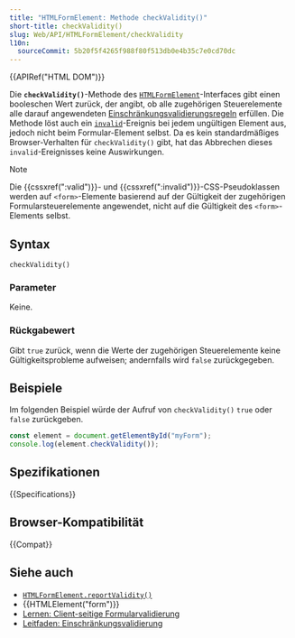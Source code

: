 ```yaml
---
title: "HTMLFormElement: Methode checkValidity()"
short-title: checkValidity()
slug: Web/API/HTMLFormElement/checkValidity
l10n:
  sourceCommit: 5b20f5f4265f988f80f513db0e4b35c7e0cd70dc
---
```


{{APIRef("HTML DOM")}}

Die **`checkValidity()`**-Methode des [`HTMLFormElement`](/de/docs/Web/API/HTMLFormElement)-Interfaces gibt einen booleschen Wert zurück, der angibt, ob alle zugehörigen Steuerelemente alle darauf angewendeten [Einschränkungsvalidierungsregeln](/de/docs/Web/HTML/Constraint_validation) erfüllen. Die Methode löst auch ein [`invalid`](/de/docs/Web/API/HTMLElement/invalid_event)-Ereignis bei jedem ungültigen Element aus, jedoch nicht beim Formular-Element selbst. Da es kein standardmäßiges Browser-Verhalten für `checkValidity()` gibt, hat das Abbrechen dieses `invalid`-Ereignisses keine Auswirkungen.

> [!NOTE]
> Die {{cssxref(":valid")}}- und {{cssxref(":invalid")}}-CSS-Pseudoklassen werden auf `<form>`-Elemente basierend auf der Gültigkeit der zugehörigen Formularsteuerelemente angewendet, nicht auf die Gültigkeit des `<form>`-Elements selbst.

## Syntax

```js-nolint
checkValidity()
```

### Parameter

Keine.

### Rückgabewert

Gibt `true` zurück, wenn die Werte der zugehörigen Steuerelemente keine Gültigkeitsprobleme aufweisen; andernfalls wird `false` zurückgegeben.

## Beispiele

Im folgenden Beispiel würde der Aufruf von `checkValidity()` `true` oder `false` zurückgeben.

```js
const element = document.getElementById("myForm");
console.log(element.checkValidity());
```

## Spezifikationen

{{Specifications}}

## Browser-Kompatibilität

{{Compat}}

## Siehe auch

- [`HTMLFormElement.reportValidity()`](/de/docs/Web/API/HTMLFormElement/reportValidity)
- {{HTMLElement("form")}}
- [Lernen: Client-seitige Formularvalidierung](/de/docs/Learn_web_development/Extensions/Forms/Form_validation)
- [Leitfaden: Einschränkungsvalidierung](/de/docs/Web/HTML/Constraint_validation)
